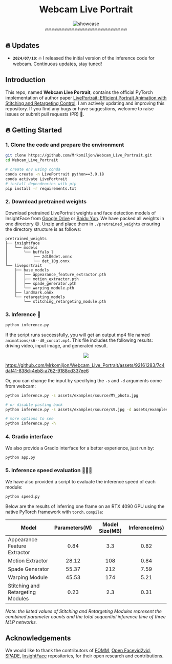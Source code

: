 <h1 align="center"> Webcam Live Portrait</h1>

<p align="center">
  <img src="./assets/docs/showcase2.gif" alt="showcase">
  <br>
  🔥🔥🔥🔥🔥🔥🔥🔥🔥🔥🔥🔥🔥🔥🔥🔥🔥🔥🔥🔥🔥🔥🔥🔥🔥
</p>



## 🔥 Updates
- **`2024/07/10`**: 🔥 I released the initial version of the inference code for webcam. Continuous updates, stay tuned!


## Introduction
This repo, named **Webcam Live Portrait**, contains the official PyTorch implementation of author paper [LivePortrait: Efficient Portrait Animation with Stitching and Retargeting Control](https://arxiv.org/pdf/2407.03168).
I am actively updating and improving this repository. If you find any bugs or have suggestions, welcome to raise issues or submit pull requests (PR) 💖.

## 🔥 Getting Started
### 1. Clone the code and prepare the environment
```bash
git clone https://github.com/Mrkomiljon/Webcam_Live_Portrait.git
cd Webcam_Live_Portrait

# create env using conda
conda create -n LivePortrait python==3.9.18
conda activate LivePortrait
# install dependencies with pip
pip install -r requirements.txt
```

### 2. Download pretrained weights
Download pretrained LivePortrait weights and face detection models of InsightFace from [Google Drive](https://drive.google.com/drive/folders/1UtKgzKjFAOmZkhNK-OYT0caJ_w2XAnib) or [Baidu Yun](https://pan.baidu.com/s/1MGctWmNla_vZxDbEp2Dtzw?pwd=z5cn). We have packed all weights in one directory 😊. Unzip and place them in `./pretrained_weights` ensuring the directory structure is as follows:
```text
pretrained_weights
├── insightface
│   └── models
│       └── buffalo_l
│           ├── 2d106det.onnx
│           └── det_10g.onnx
└── liveportrait
    ├── base_models
    │   ├── appearance_feature_extractor.pth
    │   ├── motion_extractor.pth
    │   ├── spade_generator.pth
    │   └── warping_module.pth
    ├── landmark.onnx
    └── retargeting_models
        └── stitching_retargeting_module.pth
```

### 3. Inference 🚀

```bash
python inference.py
```

If the script runs successfully, you will get an output mp4 file named `animations/s6--d0_concat.mp4`. This file includes the following results: driving video, input image, and generated result.

<p align="center">
  <img src="https://github.com/Mrkomiljon/Webcam_Live_Portrait/assets/92161283/7c4daf41-838d-4eb8-a762-9188cd337ee6">
</p>


https://github.com/Mrkomiljon/Webcam_Live_Portrait/assets/92161283/7c4daf41-838d-4eb8-a762-9188cd337ee6



Or, you can change the input by specifying the `-s` and `-d` arguments come from webcam:

```bash
python inference.py -s assets/examples/source/MY_photo.jpg 

# or disable pasting back
python inference.py -s assets/examples/source/s9.jpg -d assets/examples/driving/d0.mp4 --no_flag_pasteback

# more options to see
python inference.py -h
```


### 4. Gradio interface

We also provide a Gradio interface for a better experience, just run by:

```bash
python app.py
```

### 5. Inference speed evaluation 🚀🚀🚀
We have also provided a script to evaluate the inference speed of each module:

```bash
python speed.py
```

Below are the results of inferring one frame on an RTX 4090 GPU using the native PyTorch framework with `torch.compile`:

| Model                             | Parameters(M) | Model Size(MB) | Inference(ms) |
|-----------------------------------|:-------------:|:--------------:|:-------------:|
| Appearance Feature Extractor      |     0.84      |       3.3      |     0.82      |
| Motion Extractor                  |     28.12     |       108      |     0.84      |
| Spade Generator                   |     55.37     |       212      |     7.59      |
| Warping Module                    |     45.53     |       174      |     5.21      |
| Stitching and Retargeting Modules|     0.23      |       2.3      |     0.31      |

*Note: the listed values of Stitching and Retargeting Modules represent the combined parameter counts and the total sequential inference time of three MLP networks.*


## Acknowledgements
We would like to thank the contributors of [FOMM](https://github.com/AliaksandrSiarohin/first-order-model), [Open Facevid2vid](https://github.com/zhanglonghao1992/One-Shot_Free-View_Neural_Talking_Head_Synthesis), [SPADE](https://github.com/NVlabs/SPADE), [InsightFace](https://github.com/deepinsight/insightface) repositories, for their open research and contributions.

